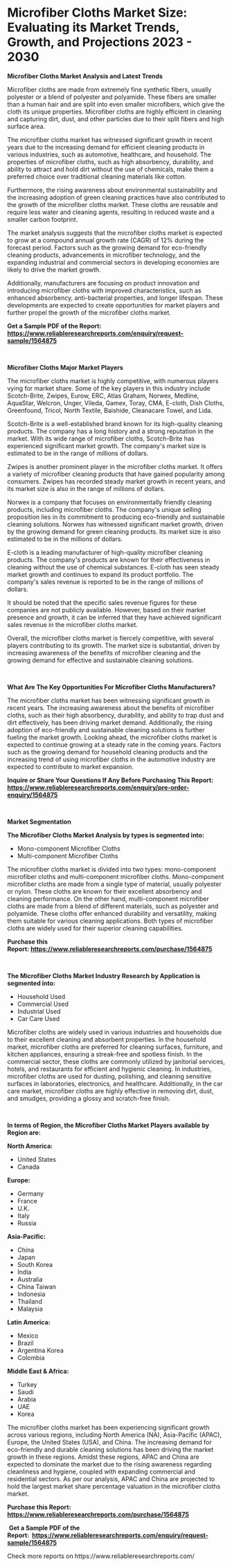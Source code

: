 <p><h1>Microfiber Cloths Market Size: Evaluating its Market Trends, Growth, and Projections 2023 - 2030</h1></p><p><strong>Microfiber Cloths Market Analysis and Latest Trends</strong></p>
<p><p>Microfiber cloths are made from extremely fine synthetic fibers, usually polyester or a blend of polyester and polyamide. These fibers are smaller than a human hair and are split into even smaller microfibers, which give the cloth its unique properties. Microfiber cloths are highly efficient in cleaning and capturing dirt, dust, and other particles due to their split fibers and high surface area.</p><p>The microfiber cloths market has witnessed significant growth in recent years due to the increasing demand for efficient cleaning products in various industries, such as automotive, healthcare, and household. The properties of microfiber cloths, such as high absorbency, durability, and ability to attract and hold dirt without the use of chemicals, make them a preferred choice over traditional cleaning materials like cotton.</p><p>Furthermore, the rising awareness about environmental sustainability and the increasing adoption of green cleaning practices have also contributed to the growth of the microfiber cloths market. These cloths are reusable and require less water and cleaning agents, resulting in reduced waste and a smaller carbon footprint.</p><p>The market analysis suggests that the microfiber cloths market is expected to grow at a compound annual growth rate (CAGR) of 12% during the forecast period. Factors such as the growing demand for eco-friendly cleaning products, advancements in microfiber technology, and the expanding industrial and commercial sectors in developing economies are likely to drive the market growth.</p><p>Additionally, manufacturers are focusing on product innovation and introducing microfiber cloths with improved characteristics, such as enhanced absorbency, anti-bacterial properties, and longer lifespan. These developments are expected to create opportunities for market players and further propel the growth of the microfiber cloths market.</p></p>
<p><strong>Get a Sample PDF of the Report:&nbsp; <a href="https://www.reliableresearchreports.com/enquiry/request-sample/1564875">https://www.reliableresearchreports.com/enquiry/request-sample/1564875</a></strong></p>
<p>&nbsp;</p>
<p><strong>Microfiber Cloths Major Market Players</strong></p>
<p><p>The microfiber cloths market is highly competitive, with numerous players vying for market share. Some of the key players in this industry include Scotch-Brite, Zwipes, Eurow, ERC, Atlas Graham, Norwex, Medline, AquaStar, Welcron, Unger, Vileda, Gamex, Toray, CMA, E-cloth, Dish Cloths, Greenfound, Tricol, North Textile, Baishide, Cleanacare Towel, and Lida.</p><p>Scotch-Brite is a well-established brand known for its high-quality cleaning products. The company has a long history and a strong reputation in the market. With its wide range of microfiber cloths, Scotch-Brite has experienced significant market growth. The company's market size is estimated to be in the range of millions of dollars.</p><p>Zwipes is another prominent player in the microfiber cloths market. It offers a variety of microfiber cleaning products that have gained popularity among consumers. Zwipes has recorded steady market growth in recent years, and its market size is also in the range of millions of dollars.</p><p>Norwex is a company that focuses on environmentally friendly cleaning products, including microfiber cloths. The company's unique selling proposition lies in its commitment to producing eco-friendly and sustainable cleaning solutions. Norwex has witnessed significant market growth, driven by the growing demand for green cleaning products. Its market size is also estimated to be in the millions of dollars.</p><p>E-cloth is a leading manufacturer of high-quality microfiber cleaning products. The company's products are known for their effectiveness in cleaning without the use of chemical substances. E-cloth has seen steady market growth and continues to expand its product portfolio. The company's sales revenue is reported to be in the range of millions of dollars.</p><p>It should be noted that the specific sales revenue figures for these companies are not publicly available. However, based on their market presence and growth, it can be inferred that they have achieved significant sales revenue in the microfiber cloths market.</p><p>Overall, the microfiber cloths market is fiercely competitive, with several players contributing to its growth. The market size is substantial, driven by increasing awareness of the benefits of microfiber cleaning and the growing demand for effective and sustainable cleaning solutions.</p></p>
<p>&nbsp;</p>
<p><strong>What Are The Key Opportunities For Microfiber Cloths Manufacturers?</strong></p>
<p><p>The microfiber cloths market has been witnessing significant growth in recent years. The increasing awareness about the benefits of microfiber cloths, such as their high absorbency, durability, and ability to trap dust and dirt effectively, has been driving market demand. Additionally, the rising adoption of eco-friendly and sustainable cleaning solutions is further fueling the market growth. Looking ahead, the microfiber cloths market is expected to continue growing at a steady rate in the coming years. Factors such as the growing demand for household cleaning products and the increasing trend of using microfiber cloths in the automotive industry are expected to contribute to market expansion.</p></p>
<p><strong>Inquire or Share Your Questions If Any Before Purchasing This Report: <a href="https://www.reliableresearchreports.com/enquiry/pre-order-enquiry/1564875">https://www.reliableresearchreports.com/enquiry/pre-order-enquiry/1564875</a></strong></p>
<p>&nbsp;</p>
<p><strong>Market Segmentation</strong></p>
<p><strong>The Microfiber Cloths Market Analysis by types is segmented into:</strong></p>
<p><ul><li>Mono-component Microfiber Cloths</li><li>Multi-component Microfiber Cloths</li></ul></p>
<p><p>The microfiber cloths market is divided into two types: mono-component microfiber cloths and multi-component microfiber cloths. Mono-component microfiber cloths are made from a single type of material, usually polyester or nylon. These cloths are known for their excellent absorbency and cleaning performance. On the other hand, multi-component microfiber cloths are made from a blend of different materials, such as polyester and polyamide. These cloths offer enhanced durability and versatility, making them suitable for various cleaning applications. Both types of microfiber cloths are widely used for their superior cleaning capabilities.</p></p>
<p><strong>Purchase this Report:&nbsp;<a href="https://www.reliableresearchreports.com/purchase/1564875">https://www.reliableresearchreports.com/purchase/1564875</a></strong></p>
<p>&nbsp;</p>
<p><strong>The Microfiber Cloths Market Industry Research by Application is segmented into:</strong></p>
<p><ul><li>Household Used</li><li>Commercial Used</li><li>Industrial Used</li><li>Car Care Used</li></ul></p>
<p><p>Microfiber cloths are widely used in various industries and households due to their excellent cleaning and absorbent properties. In the household market, microfiber cloths are preferred for cleaning surfaces, furniture, and kitchen appliances, ensuring a streak-free and spotless finish. In the commercial sector, these cloths are commonly utilized by janitorial services, hotels, and restaurants for efficient and hygienic cleaning. In industries, microfiber cloths are used for dusting, polishing, and cleaning sensitive surfaces in laboratories, electronics, and healthcare. Additionally, in the car care market, microfiber cloths are highly effective in removing dirt, dust, and smudges, providing a glossy and scratch-free finish.</p></p>
<p>&nbsp;</p>
<p><strong>In terms of Region, the Microfiber Cloths Market Players available by Region are:</strong></p>
<p>
    <p> <strong> North America: </strong>
        <ul>
            <li>United States</li>
            <li>Canada</li>
        </ul>
        </p> 
    <p> <strong> Europe: </strong>
        <ul>
            <li>Germany</li>
            <li>France</li>
            <li>U.K.</li>
            <li>Italy</li>
            <li>Russia</li>
        </ul>
        </p> 
    <p> <strong> Asia-Pacific: </strong>
        <ul>
            <li>China</li>
            <li>Japan</li>
            <li>South Korea</li>
            <li>India</li>
            <li>Australia</li>
            <li>China Taiwan</li>
            <li>Indonesia</li>
            <li>Thailand</li>
            <li>Malaysia</li>
        </ul>
        </p> 
    <p> <strong> Latin America: </strong>
        <ul>
            <li>Mexico</li>
            <li>Brazil</li>
            <li>Argentina Korea</li>
            <li>Colombia</li>
        </ul>
        </p> 
    <p> <strong> Middle East & Africa: </strong>
        <ul>
            <li>Turkey</li>
            <li>Saudi</li>
            <li>Arabia</li>
            <li>UAE</li>
            <li>Korea</li>
        </ul>
    </p>
    </p>
<p><p>The microfiber cloths market has been experiencing significant growth across various regions, including North America (NA), Asia-Pacific (APAC), Europe, the United States (USA), and China. The increasing demand for eco-friendly and durable cleaning solutions has been driving the market growth in these regions. Amidst these regions, APAC and China are expected to dominate the market due to the rising awareness regarding cleanliness and hygiene, coupled with expanding commercial and residential sectors. As per our analysis, APAC and China are projected to hold the largest market share percentage valuation in the microfiber cloths market.</p></p>
<p><strong>Purchase this Report: <a href="https://www.reliableresearchreports.com/purchase/1564875">https://www.reliableresearchreports.com/purchase/1564875</a></strong></p>
<p>&nbsp;<strong>Get a Sample PDF of the Report:&nbsp;&nbsp;<a href="https://www.reliableresearchreports.com/enquiry/request-sample/1564875">https://www.reliableresearchreports.com/enquiry/request-sample/1564875</a></strong></p>
<p><strong></strong></p>
<p>Check more reports on https://www.reliableresearchreports.com/</p>
